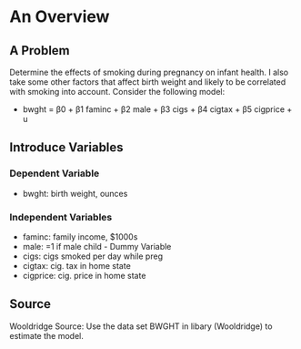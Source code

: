 # An Overview
## A Problem
Determine the effects of smoking during pregnancy on infant health. I also take some other factors that affect birth weight and likely to be correlated with smoking into account. Consider the following model: 
-  bwght = β0 + β1 faminc + β2 male + β3 cigs + β4 cigtax + β5 cigprice + u

## Introduce Variables

### Dependent Variable
- bwght: birth weight, ounces

### Independent Variables
- faminc: family income, $1000s
- male: =1 if male child - Dummy Variable
- cigs:  cigs smoked per day while preg
- cigtax: cig. tax in home state
- cigprice:  cig. price in home state
  
## Source
Wooldridge Source: Use the data set BWGHT in libary (Wooldridge) to estimate the model.
